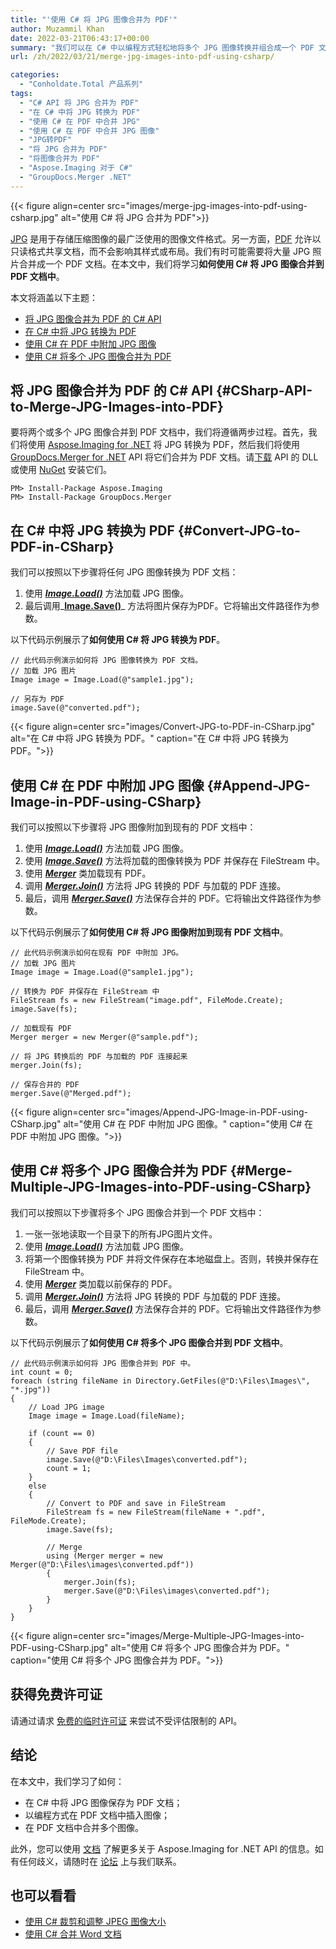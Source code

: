```yaml
---
title: "'使用 C# 将 JPG 图像合并为 PDF'"
author: Muzammil Khan
date: 2022-03-21T06:43:17+00:00
summary: "我们可以在 C# 中以编程方式轻松地将多个 JPG 图像转换并组合成一个 PDF 文档。在本文中，您将学习**如何使用 C# 将 JPG 图像合并到 PDF 中**。"
url: /zh/2022/03/21/merge-jpg-images-into-pdf-using-csharp/

categories:
  - "Conholdate.Total 产品系列"
tags:
  - "C# API 将 JPG 合并为 PDF"
  - "在 C# 中将 JPG 转换为 PDF"
  - "使用 C# 在 PDF 中合并 JPG"
  - "使用 C# 在 PDF 中合并 JPG 图像"
  - "JPG转PDF"
  - "将 JPG 合并为 PDF"
  - "将图像合并为 PDF"
  - "Aspose.Imaging 对于 C#"
  - "GroupDocs.Merger .NET"
---
```


{{< figure align=center src="images/merge-jpg-images-into-pdf-using-csharp.jpg" alt="使用 C# 将 JPG 合并为 PDF">}}
 
[JPG][1] 是用于存储压缩图像的最广泛使用的图像文件格式。另一方面，[PDF][2] 允许以只读格式共享文档，而不会影响其样式或布局。我们有时可能需要将大量 JPG 照片合并成一个 PDF 文档。在本文中，我们将学习**如何使用 C# 将 JPG 图像合并到 PDF 文档中**。

本文将涵盖以下主题：

  * [将 JPG 图像合并为 PDF 的 C# API][3]
  * [在 C# 中将 JPG 转换为 PDF][4]
  * [使用 C# 在 PDF 中附加 JPG 图像][5]
  * [使用 C# 将多个 JPG 图像合并为 PDF][6]

## 将 JPG 图像合并为 PDF 的 C# API {#CSharp-API-to-Merge-JPG-Images-into-PDF}

要将两个或多个 JPG 图像合并到 PDF 文档中，我们将遵循两步过程。首先，我们将使用 [Aspose.Imaging for .NET][7] 将 JPG 转换为 PDF，然后我们将使用 [GroupDocs.Merger for .NET][8] API 将它们合并为 PDF 文档。请[下载][9] API 的 DLL 或使用 [NuGet][10] 安装它们。

```
PM> Install-Package Aspose.Imaging
PM> Install-Package GroupDocs.Merger
```

## 在 C# 中将 JPG 转换为 PDF {#Convert-JPG-to-PDF-in-CSharp}

我们可以按照以下步骤将任何 JPG 图像转换为 PDF 文档：

  1. 使用 _**[Image.Load()][11]**_ 方法加载 JPG 图像。
  2. 最后调用_**[Image.Save()][12]**_ 方法将图片保存为PDF。它将输出文件路径作为参数。

以下代码示例展示了**如何使用 C# 将 JPG 转换为 PDF**。

```
// 此代码示例演示如何将 JPG 图像转换为 PDF 文档。
// 加载 JPG 图片
Image image = Image.Load(@"sample1.jpg");

// 另存为 PDF
image.Save(@"converted.pdf");
```

{{< figure align=center src="images/Convert-JPG-to-PDF-in-CSharp.jpg" alt="在 C# 中将 JPG 转换为 PDF。" caption="在 C# 中将 JPG 转换为 PDF。">}}

## 使用 C# 在 PDF 中附加 JPG 图像 {#Append-JPG-Image-in-PDF-using-CSharp}

我们可以按照以下步骤将 JPG 图像附加到现有的 PDF 文档中：

  1. 使用 _**[Image.Load()][11]**_ 方法加载 JPG 图像。
  2. 使用 _**[Image.Save()][13]**_ 方法将加载的图像转换为 PDF 并保存在 FileStream 中。
  3. 使用 _**[Merger][14]**_ 类加载现有 PDF。
  4. 调用 _**[Merger.Join()][15]**_ 方法将 JPG 转换的 PDF 与加载的 PDF 连接。
  5. 最后，调用 _**[Merger.Save()][16]**_ 方法保存合并的 PDF。它将输出文件路径作为参数。

以下代码示例展示了**如何使用 C# 将 JPG 图像附加到现有 PDF 文档中**。

```
// 此代码示例演示如何在现有 PDF 中附加 JPG。
// 加载 JPG 图片
Image image = Image.Load(@"sample1.jpg");

// 转换为 PDF 并保存在 FileStream 中
FileStream fs = new FileStream("image.pdf", FileMode.Create);
image.Save(fs);

// 加载现有 PDF
Merger merger = new Merger(@"sample.pdf");

// 将 JPG 转换后的 PDF 与加载的 PDF 连接起来
merger.Join(fs);

// 保存合并的 PDF
merger.Save(@"Merged.pdf");
```

{{< figure align=center src="images/Append-JPG-Image-in-PDF-using-CSharp.jpg" alt="使用 C# 在 PDF 中附加 JPG 图像。" caption="使用 C# 在 PDF 中附加 JPG 图像。">}}

## 使用 C# 将多个 JPG 图像合并为 PDF {#Merge-Multiple-JPG-Images-into-PDF-using-CSharp}

我们可以按照以下步骤将多个 JPG 图像合并到一个 PDF 文档中：

  1. 一张一张地读取一个目录下的所有JPG图片文件。
  2. 使用 _**[Image.Load()][11]**_ 方法加载 JPG 图像。
  2. 将第一个图像转换为 PDF 并将文件保存在本地磁盘上。否则，转换并保存在 FileStream 中。
  3. 使用 _**[Merger][14]**_ 类加载以前保存的 PDF。
  4. 调用 _**[Merger.Join()][15]**_ 方法将 JPG 转换的 PDF 与加载的 PDF 连接。
  5. 最后，调用 _**[Merger.Save()][16]**_ 方法保存合并的 PDF。它将输出文件路径作为参数。

以下代码示例展示了**如何使用 C# 将多个 JPG 图像合并到 PDF 文档中**。

```
// 此代码示例演示如何将 JPG 图像合并到 PDF 中。
int count = 0;
foreach (string fileName in Directory.GetFiles(@"D:\Files\Images\", "*.jpg"))
{
    // Load JPG image
    Image image = Image.Load(fileName);

    if (count == 0)
    {
        // Save PDF file
        image.Save(@"D:\Files\Images\converted.pdf");
        count = 1;   
    }
    else
    {
        // Convert to PDF and save in FileStream
        FileStream fs = new FileStream(fileName + ".pdf", FileMode.Create);
        image.Save(fs);

        // Merge
        using (Merger merger = new Merger(@"D:\Files\images\converted.pdf"))
        {
            merger.Join(fs);
            merger.Save(@"D:\Files\images\converted.pdf");
        }
    }
}
```

{{< figure align=center src="images/Merge-Multiple-JPG-Images-into-PDF-using-CSharp.jpg" alt="使用 C# 将多个 JPG 图像合并为 PDF。" caption="使用 C# 将多个 JPG 图像合并为 PDF。">}}

## 获得免费许可证

请通过请求 [免费的临时许可证][17] 来尝试不受评估限制的 API。

## 结论

在本文中，我们学习了如何：
  * 在 C# 中将 JPG 图像保存为 PDF 文档；
  * 以编程方式在 PDF 文档中插入图像；
  * 在 PDF 文档中合并多个图像。
 
此外，您可以使用 [文档][18] 了解更多关于 Aspose.Imaging for .NET API 的信息。如有任何歧义，请随时在 [论坛][19] 上与我们联系。

## 也可以看看

  * [使用 C# 裁剪和调整 JPEG 图像大小][20]
  * [使用 C# 合并 Word 文档][21]

  [1]: https://docs.fileformat.com/image/jpeg/
  [2]: https://docs.fileformat.com/pdf/
  [3]: #CSharp-API-to-Merge-JPG-Images-into-PDF
  [4]: #Convert-JPG-to-PDF-in-CSharp
  [5]: #Append-JPG-Image-in-PDF-using-CSharp
  [6]: #Merge-Multiple-JPG-Images-into-PDF-using-CSharp
  [7]: https://products.aspose.com/imaging/net/
  [8]: https://products.groupdocs.com/merger/net/
  [9]: https://downloads.aspose.com/imaging/net
  [10]: https://www.nuget.org/packages/Aspose.Imaging/
  [11]: https://apireference.aspose.com/imaging/net/aspose.imaging.image/load/methods/2
  [12]: https://apireference.aspose.com/imaging/net/aspose.imaging.image/save/methods/3
  [13]: https://apireference.aspose.com/imaging/net/aspose.imaging.datastreamsupporter/save/methods/1
  [14]: https://apireference.groupdocs.com/merger/net/groupdocs.merger/merger
  [15]: https://apireference.groupdocs.com/merger/net/groupdocs.merger/merger/methods/join
  [16]: https://apireference.groupdocs.com/merger/net/groupdocs.merger.merger/save/methods/1
  [17]: https://purchase.conholdate.com/temporary-license
  [18]: https://docs.aspose.com/imaging/net/
  [19]: https://forum.aspose.com/c/imaging/14
  [20]: https://blog.conholdate.com/2022/01/05/crop-and-resize-jpeg-images-using-csharp/
  [21]: https://blog.conholdate.com/2021/11/19/merge-word-documents-using-csharp/

